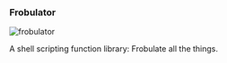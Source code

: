 ### Frobulator

![frobulator](https://raw.githubusercontent.com/nathaneltitane/frobulator/master/frobulator.svg)

A shell scripting function library: Frobulate all the things.
